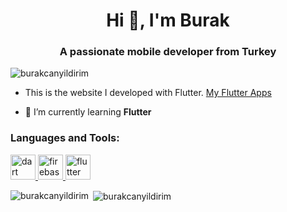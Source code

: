 <h1 align="center">Hi 👋, I'm Burak</h1>
<h3 align="center">A passionate mobile developer from Turkey</h3>

<p align="left"> <img src="https://komarev.com/ghpvc/?username=burakcanyildirim&label=Profile%20views&color=0e75b6&style=flat" alt="burakcanyildirim" /> </p>

- This is the website I developed with Flutter. [My Flutter Apps](https://burakcanyildirim.github.io/)

- 🌱 I’m currently learning **Flutter**


<h3 align="left">Languages and Tools:</h3>
<p align="left"> <a href="https://dart.dev" target="_blank"> <img src="https://www.vectorlogo.zone/logos/dartlang/dartlang-icon.svg" alt="dart" width="40" height="40"/> </a> <a href="https://firebase.google.com/" target="_blank"> <img src="https://www.vectorlogo.zone/logos/firebase/firebase-icon.svg" alt="firebase" width="40" height="40"/> </a> <a href="https://flutter.dev" target="_blank"> <img src="https://www.vectorlogo.zone/logos/flutterio/flutterio-icon.svg" alt="flutter" width="40" height="40"/> </a> </p>

<p><img align="left" src="https://github-readme-stats.vercel.app/api/top-langs?username=burakcanyildirim&show_icons=true&locale=en&layout=compact" alt="burakcanyildirim" /></p>

<p>&nbsp;<img align="center" src="https://github-readme-stats.vercel.app/api?username=burakcanyildirim&show_icons=true&locale=en" alt="burakcanyildirim" /></p>
